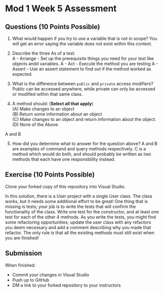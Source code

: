 # Mod 1 Week 5 Assessment

## Questions (10 Points Possible)
1. What would happen if you try to use a variable that is not in scope?
You will get an error saying the variable does not exist within this context.

2. Describe the three As of a test:  
A -   Arrange - Set up the prerequisite things you need for your test like objects andd variables.
A -   Act - Execute the method you are testing
A -   Assert - Use an assert statement to find out if the method worked as expected.

3. What is the difference between `public` and `private` access modifiers?
Public can be accessed anywhere, while private can only be accessed or modified within that same class.

4. A method should:  (**Select all that apply**) <br/>
(A) Make changes to an object  
(B) Return some information about an object  
(C) Make changes to an object and return information about the object.  
(D) None of the Above.  

A and B


5. How did you determine what to answer for the question above?
A and B are examples of command and query methods respectively. C is a method which would do both, and should probably be written as two methods that each have one responsibility instead.

## Exercise (10 Points Possible)

Clone your forked copy of this repository into Visual Studio.  

In this solution, there is a User project with a single User class.  The class works, but it needs some additional effort to be great! One thing that is missing is tests; your job is to write the tests that will confirm the functionality of the class. Write one test for the constructor, and at least one test for each of the other 4 methods. As you write the tests, you might find some refactoring opportunities; update the user class with any refactors you deem necessary and add a comment describing why you made that refactor.  The only rule is that all the existing methods must still exist when you are finished!


## Submission

When finished:
* Commit your changes in Visual Studio
* Push up to GitHub
* DM a link to your forked repository to your instructors
